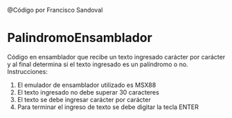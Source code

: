 @Código por Francisco Sandoval
# PalindromoEnsamblador

Código en ensamblador que recibe un texto ingresado carácter por carácter y al final determina si el texto ingresado es un palíndromo o no.
Instrucciones:
1)	El emulador de ensamblador utilizado es MSX88
2)	El texto ingresado no debe superar 30 caracteres
3)	El texto se debe ingresar carácter por carácter
4)	Para terminar el ingreso de texto se debe digitar la tecla ENTER

